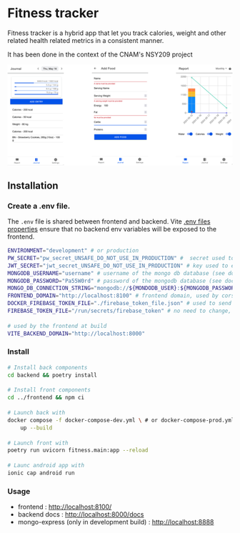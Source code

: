 # Fitness tracker

Fitness tracker is a hybrid
app that let you track calories, weight and
other related health related metrics in a
consistent manner.

It has been done in the context of the CNAM's NSY209 project

![ui-demo](docs/img/ui-presentation.png)

## Installation

### Create a .env file.

The `.env` file is shared between frontend and backend.
Vite [.env files properties](https://vitejs.dev/guide/env-and-mode) ensure
that no backend env variables will be exposed to the frontend.

```bash
ENVIRONMENT="development" # or production
PW_SECRET="pw_secret_UNSAFE_DO_NOT_USE_IN_PRODUCTION" #  secret used to encrypt password in the database, TO CHANGE FOR PRODUCTION
JWT_SECRET="jwt_secret_UNSAFE_DO_NOT_USE_IN_PRODUCTION" # key used to encrypt/decrypt jwt tokens, TO CHANGE FOR PRODUCTION
MONGODB_USERNAME="username" # username of the mongo db database (see docker compose files)
MONGODB_PASSWORD="Pa55W0rd" # password of the mongodb database (see docker compose file)
MONGO_DB_CONNECTION_STRING="mongodb://${MONDODB_USER}:${MONGODB_PASSWORD}@mongodb:27017" # connection string to the mongodb database, no need to change usually
FRONTEND_DOMAIN="http://localhost:8100" # frontend domain, used by cors policies
DOCKER_FIREBASE_TOKEN_FILE="./firebase_token_file.json" # used to send notification via firebase, you should provide your own. The file is used by the docker-compose files
FIREBASE_TOKEN_FILE="/run/secrets/firebase_token" # no need to change, provided by docker compose (see: https://docs.docker.com/compose/use-secrets/#simple)

# used by the frontend at build
VITE_BACKEND_DOMAIN="http://localhost:8000"
```


### Install 

```bash
# Install back components 
cd backend && poetry install

# Install front components
cd ../frontend && npm ci

# Launch back with
docker compose -f docker-compose-dev.yml \ # or docker-compose-prod.yml
    up --build

# Launch front with
poetry run uvicorn fitness.main:app --reload

# Launc android app with
ionic cap android run
```

### Usage

- frontend : [http://localhost:8100/](http://localhost:8100/)
- backend docs : [http://localhost:8000/docs](http://localhost:8000/docs)
- mongo-express (only in development build) : [http://localhost:8888](http://localhost:8888/)
